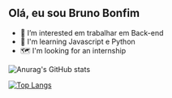  ## Olá, eu sou Bruno Bonfim
 
 
- 👀 I’m interested  em trabalhar  em Back-end
- 🌱 I'm learning Javascript e Python
- 🗺️ I'm looking for an internship

![Anurag's GitHub stats](https://github-readme-stats.vercel.app/api?username=brunobonfim01&show_icons=true&theme=midnight-purple)


[![Top Langs](https://github-readme-stats.vercel.app/api/top-langs/?username=brunobonfim01&theme=midnight-purple&layout=compact)](https://github.com/brunobonfim01/github-readme-stats)

##







 
 
 
<!---
brunobonfim01/brunobonfim01 is a ✨ special ✨ repository because its `README.md` (this file) appears on your GitHub profile.
You can click the Preview link to take a look at your changes.
--->
